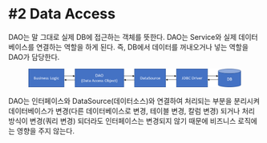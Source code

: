 # #2 Data Access

DAO는 말 그대로 실제 DB에 접근하는 객체를 뜻한다. DAO는 Service와 실제 데이터베이스를 연결하는 역할을 하게 된다. 즉, DB에서 데이터를 꺼내오거나 넣는 역할을 DAO가 담당한다.&#x20;

<figure><img src="../.gitbook/assets/image (5).png" alt=""><figcaption></figcaption></figure>

DAO는 인터페이스와 DataSource(데이터소스)와 연결하여 처리되는 부분을 분리시켜 데이터베이스가 변경(다른 데이터베이스로 변경, 테이블 변경, 칼럼 변경) 되거나 처리 방식이 변경(쿼리 변경) 되더라도 인터페이스는 변경되지 않기 때문에 비즈니스 로직에는 영향을 주지 않는다.
